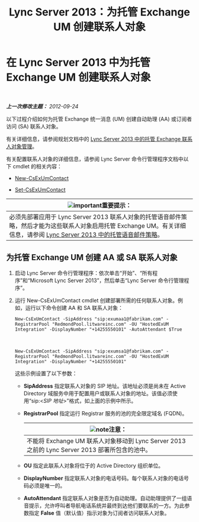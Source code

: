 ﻿---
title: Lync Server 2013：为托管 Exchange UM 创建联系人对象
TOCTitle: 为托管 Exchange UM 创建联系人对象
ms:assetid: a39be52f-488a-4523-ad5f-ce1f0d681959
ms:mtpsurl: https://technet.microsoft.com/zh-cn/library/Gg412765(v=OCS.15)
ms:contentKeyID: 49313817
ms.date: 05/19/2016
mtps_version: v=OCS.15
ms.translationtype: HT
---

# 在 Lync Server 2013 中为托管 Exchange UM 创建联系人对象

 

_**上一次修改主题：** 2012-09-24_

以下过程介绍如何为托管 Exchange 统一消息 (UM) 创建自动助理 (AA) 或订阅者访问 (SA) 联系人对象。

有关详细信息，请参阅规划文档中的 [Lync Server 2013 中的托管 Exchange 联系人对象管理](lync-server-2013-hosted-exchange-contact-object-management.md)。

有关配置联系人对象的详细信息，请参阅 Lync Server 命令行管理程序文档中以下 cmdlet 的相关内容：

  - [New-CsExUmContact](https://docs.microsoft.com/en-us/powershell/module/skype/New-CsExUmContact)

  - [Set-CsExUmContact](https://docs.microsoft.com/en-us/powershell/module/skype/Set-CsExUmContact)

<table>
<thead>
<tr class="header">
<th><img src="images/Gg398794.important(OCS.15).gif" title="important" alt="important" />重要提示：</th>
</tr>
</thead>
<tbody>
<tr class="odd">
<td>必须先部署应用于 Lync Server 2013 联系人对象的托管语音邮件策略，然后才能为这些联系人对象启用托管 Exchange UM。有关详细信息，请参阅 <a href="lync-server-2013-hosted-voice-mail-policies.md">Lync Server 2013 中的托管语音邮件策略</a>。</td>
</tr>
</tbody>
</table>


## 为托管 Exchange UM 创建 AA 或 SA 联系人对象

1.  启动 Lync Server 命令行管理程序：依次单击“开始”、“所有程序”和“Microsoft Lync Server 2013”，然后单击“Lync Server 命令行管理程序”。

2.  运行 New-CsExUmContact cmdlet 创建部署所需的任何联系人对象。例如，运行以下命令创建 AA 和 SA 联系人对象：
    
        New-CsExUmContact -SipAddress "sip:exumaa1@fabrikam.com" -RegistrarPool "RedmondPool.litwareinc.com" -OU "HostedExUM Integration" -DisplayNumber "+14255550101" -AutoAttendant $True

       &nbsp;
    
        New-CsExUmContact -SipAddress "sip:exumsa1@fabrikam.com" -RegistrarPool "RedmondPool.litwareinc.com" -OU "HostedExUM Integration" -DisplayNumber "+14255550101"
    
    这些示例设置了以下参数：
    
      - **SipAddress** 指定联系人对象的 SIP 地址。该地址必须是尚未在 Active Directory 域服务中用于配置用户或联系人对象的地址。该值必须使用“sip:\<*SIP 地址*\>”格式，如上面的示例中所示。
    
      - **RegistrarPool** 指定运行 Registrar 服务的池的完全限定域名 (FQDN)。
        
        <table>
        <thead>
        <tr class="header">
        <th><img src="images/Dn783119.note(OCS.15).gif" title="note" alt="note" />注意：</th>
        </tr>
        </thead>
        <tbody>
        <tr class="odd">
        <td>不能将 Exchange UM 联系人对象移动到 Lync Server 2013 之前的 Lync Server 2013 部署所包含的池中。</td>
        </tr>
        </tbody>
        </table>
    
      - **OU** 指定此联系人对象将位于的 Active Directory 组织单位。
    
      - **DisplayNumber** 指定联系人对象的电话号码。每个联系人对象的电话号码必须是唯一的。
    
      - **AutoAttendant** 指定联系人对象是否为自动助理。自动助理提供了一组语音提示，允许呼叫者导航电话系统并最终到达他们要联系的一方。为此参数指定 **False** 值（默认值）指示对象为订阅者访问联系人对象。

